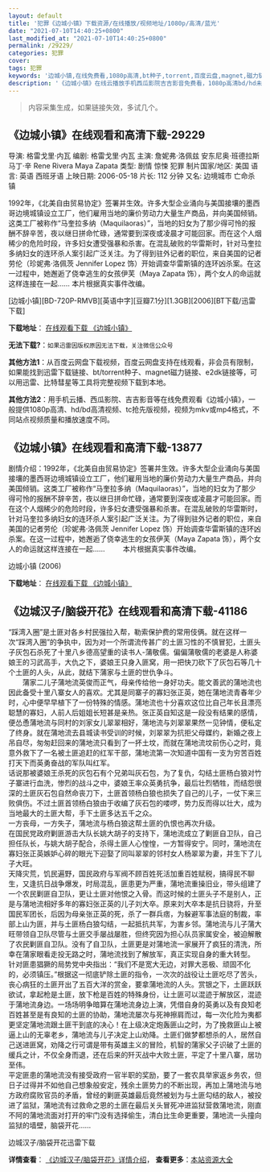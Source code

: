 ```yaml
---
layout: default
title: '犯罪《边城小镇》下载资源/在线播放/视频地址/1080p/高清/蓝光'
date: "2021-07-10T14:40:25+0800"
last_modified_at: "2021-07-10T14:40:25+0800"
permalink: /29229/
categories: 犯罪
cover:
tags: 犯罪
keywords: '边城小镇,在线免费看,1080p高清,bt种子,torrent,百度云盘,magnet,磁力链,迅雷下载资源'
description: '《边城小镇》在线云播放手机西瓜影院吉吉影音免费看，1080p高清bd/hd未删减完整版和tc抢先枪版，mkv/mp4格式，附带bt/torrent种子、magnet/磁力链、百度云盘、网盘资源迅雷下载链接'
---
```


>内容采集生成，如果链接失效，多试几个。


## 《边城小镇》在线观看和高清下载-29229

导演: 格雷戈里·内瓦 编剧: 格雷戈里·内瓦 主演: 詹妮弗·洛佩兹 安东尼奥·班德拉斯 马丁·辛 Rene Rivera Maya Zapata 类型: 剧情 惊悚 犯罪 制片国家/地区: 美国 语言: 英语 西班牙语 上映日期: 2006-05-18 片长: 112 分钟 又名: 边境城市 亡命杀镇

1992年，《北美自由贸易协定》签署并生效。许多大型企业涌向与美国接壤的墨西哥边境城镇设立工厂，他们雇用当地的廉价劳动力大量生产商品，并向美国倾销。这类工厂被称作“马奎拉多纳（Maquilaoras）”，当地的妇女为了那少得可怜的报酬不辞辛苦，夜以继日拼命忙碌，通常要到深夜或凌晨才可能回家。而在这个人烟稀少的危险时段，许多妇女遭受强暴和杀害。在混乱破败的华雷斯时，针对马奎拉多纳妇女的连环杀人案引起广泛关注。为了得到驻外记者的职位，来自美国的记者劳伦（珍妮弗·洛佩茨 Jennifer Lopez 饰）开始调查华雷斯镇的连环凶杀案。在这一过程中，她邂逅了侥幸逃生的女孩伊芙（Maya Zapata 饰），两个女人的命运就这样连接在一起…… 本片根据真实事件改编。


[边城小镇][BD-720P-RMVB][英语中字][豆瓣7.1分][1.3GB][2006][BT下载/迅雷下载]

**下载地址**： [在线观看下载 《边城小镇》](https://www.btdx8.com/torrent/bordertown_2006.html) 


**无法下载?**：`如果迅雷因版权原因无法下载，关注微信公众号 `

**其他方法1**：从百度云网盘下载视频，百度云网盘支持在线观看，非会员有限制，如果能找到迅雷下载链接、bt/torrent种子、magnet磁力链接、e2dk链接等，可以用迅雷、比特彗星等工具将完整视频下载到本地。

**其他方法2**：用手机云播、西瓜影院、吉吉影音等在线免费观看《边城小镇》，一般提供1080p高清、hd/bd高清视频、tc抢先版视频，视频为mkv或mp4格式，不同站点视频质量和播放速度不同。


## 《边城小镇》在线观看和高清下载-13877

剧情介绍：1992年，《北美自由贸易协定》签署并生效。许多大型企业涌向与美国接壤的墨西哥边境城镇设立工厂，他们雇用当地的廉价劳动力大量生产商品，并向美国倾销。这类工厂被称作“马奎拉多纳（Maquilaoras）”，当地的妇女为了那少得可怜的报酬不辞辛苦，夜以继日拼命忙碌，通常要到深夜或凌晨才可能回家。而在这个人烟稀少的危险时段，许多妇女遭受强暴和杀害。在混乱破败的华雷斯时，针对马奎拉多纳妇女的连环杀人案引起广泛关注。为了得到驻外记者的职位，来自美国的记者劳伦（珍妮弗·洛佩茨 Jennifer Lopez 饰）开始调查华雷斯镇的连环凶杀案。在这一过程中，她邂逅了侥幸逃生的女孩伊芙（Maya Zapata 饰），两个女人的命运就这样连接在一起……   　　本片根据真实事件改编。


边城小镇 (2006)

**下载地址**： [在线观看下载 《边城小镇》](https://www.btbtdy.me/btdy/dy5553.html) 


## 《边城汉子/脑袋开花》在线观看和高清下载-41186

“踩湾入圈”是土匪对各乡村民强拉入帮，勒索保护费的常用伎俩。就在这样一次&ldquo;踩湾入圈”的争执中，因为对一个所谓流传甚广的土匪习性的不慎冒犯，土匪头子灰包石杀死了十里八乡德高望重的读书人-蒲敬儒。偏偏蒲敬儒的老婆是人称婆娘王的习武高手，大仇之下，婆娘王只身入匪窝，用一把快刀砍下了灰包石等几十个土匪的人头，从此，就结下蒲家与土匪的世仇争斗。<br />　　蒲家二儿子蒲地流英俊而正气，母亲传给他一身好功夫。能文善武的蒲地流也因此备受十里八寨女人的喜欢。尤其是同寨子的寡妇张正英，她在蒲地流青春年少时，心中便早早植下了一份特殊的情感。蒲地流也十分喜欢这位比自己年长且漂亮聪慧的寡妇，人前人后姐姐长短甚是亲热。张正英自知这是一段没有结果的感情，便怂恿蒲地流与同村的刘家女儿翠翠相好，蒲地流与刘翠翠果然一见钟情，便私定了终身。就在蒲地流去县城读书受训的时候，刘翠翠为抗拒父母媒约，新婚之夜上吊自尽，匆匆赶回来的蒲地流只看到了一抔土坟，而就在蒲地流坟前伤心之时，竟意外救下了一名被土匪追赶的红军干部，蒲地流第一次知道中国有一支为穷苦百姓打天下而英勇奋战的军队叫红军。<br />话说那被婆娘王杀死的灰包石有个兄弟叫灰石包，为了复仇，勾结土匪杨白狼对竹子寨进行血洗，惨烈的战斗之中，婆娘王率众英勇抗争，最后壮烈牺牲，而结怨很深的土匪灰石包自然命丧刀下，土匪首领杨白狼也损失了自己的儿子，一仗下来三败俱伤。不过土匪首领杨白狼由于收编了灰石包的喽啰，势力反而得以壮大，成为当地最大的土匪大帮，手下土匪多达五千之众。<br />一方丧母，一方失子，蒲地流与杨白狼这帮土匪的仇恨也再次升级。<br />在国民党政府剿匪游击大队长姚大胡子的支持下，蒲地流成立了剿匪自卫队，自己担任队长，与姚大胡子配合，杀得土匪人心惶惶，一方暂得安宁。同时，蒲地流在寡妇张正英嫉妒心碎的眼光下迎娶了同叫翠翠的邻村女人杨翠翠为妻，并生下了儿子大旺。<br />天降灾荒，饥民遍野，国民政府与军阀不顾百姓死活加重百姓赋税，搞得民不聊生，又逢抗日战争爆发，时局混乱，匪患更为严重，蒲地流重操旧业，带头组建了一个农民剿匪自卫队，更让土匪对他恨之入骨。而这时候的土匪头子不是别人，正是与蒲地流相好多年的寡妇张正英的儿子刘大卒。原来刘大卒本是抗日骁将，升至国民军团长，后因为母亲张正英的死，杀了一群兵痞，为躲避军事法庭的制裁，率部上山为匪，并与土匪杨白狼勾结，一起抵抗共军，为害乡邻。蒲地流与儿子蒲大旺带领自卫队尽管与土匪交手屡战屡胜，但终究因为担心队员家属安全，被迫解散了农民剿匪自卫队。没有了自卫队，土匪更是对蒲地流一家展开了疯狂的清洗，所幸在蒲家眼看走投无路之时，蒲地流找到了解放军，真正实现自身的重大转型。<br />针对匪患猖獗的局势党中央指出：&ldquo;我们不是宽大无边，对罪大恶极、顽固不化的，必须镇压。&rdquo;根据这一彻底铲除土匪的指令，一次次的战役让土匪吃尽了苦头，丧心病狂的土匪开出了五百大洋的赏金，要拿蒲地流的人头。赏银之下，土匪跃跃欲试，拿起枪是土匪，放下枪是百姓的特殊身份，让土匪可以混迹于解放区，混迹于蒲地流身边。一场场明争暗算在蒲地流身边上演，凭借自身的英勇以及有良知老百姓甚至是有良知的土匪的协助，蒲地流屡次与死神擦肩而过，每一次化险为夷都更坚定蒲地流跟土匪干到底的决心！在上级决定炮轰匪山之时，为了挽救匪山上被逼上山的无辜老乡，蒲地流与儿子决定上山劝降。土匪们做梦都想杀的人，居然自己送进匪窝，劝降之行可谓是带有英雄主义的冒险，机智的蒲家父子识破了土匪的缓兵之计，不仅全身而退，还在后来的歼灭战中大败土匪，平定了十里八寨，居功至伟。<br />平定匪患的蒲地流没有接受政府一官半职的奖励，要了一套农具举家返乡务农，但日子过得并不如他自己想象般安定，残余土匪势力的不断出现，再加上蒲地流与地方政府腐败官员的矛盾，曾经的剿匪英雄最后竟然被划为与土匪勾结的敌人，被投进了监狱，蒲地流有过救命之恩的土匪在最后关头冒死冲进监狱营救蒲地流，刚直不阿的蒲地流面对打开的牢门没有选择偷生，清白比生命更重要，蒲地流一头撞向监狱的墙壁，脑袋开花&hellip;…


边城汉子/脑袋开花迅雷下载

**详情查看**： [《边城汉子/脑袋开花》详情介绍](/movie/41186/)， **查看更多**：[本站资源大全](/movie/t/all/)

